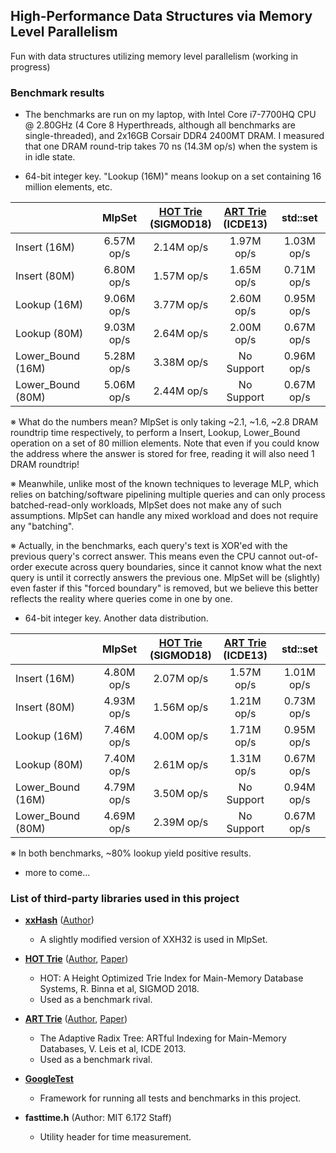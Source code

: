 ## High-Performance Data Structures via Memory Level Parallelism
Fun with data structures utilizing memory level parallelism (working in progress)

### Benchmark results

* The benchmarks are run on my laptop, with Intel Core i7-7700HQ CPU @ 2.80GHz (4 Core 8 Hyperthreads, although all benchmarks are single-threaded), and 2x16GB Corsair DDR4 2400MT DRAM. I measured that one DRAM round-trip takes 70 ns (14.3M op/s) when the system is in idle state.

* 64-bit integer key. "Lookup (16M)" means lookup on a set containing 16 million elements, etc.

|                    |   MlpSet   | [HOT Trie](https://dbis-informatik.uibk.ac.at/sites/default/files/2018-06/hot-height-optimized.pdf)<br> (SIGMOD18) | [ART Trie](https://db.in.tum.de/~leis/papers/ART.pdf)<br> (ICDE13) |  std::set  |
|--------------------|:----------:|:-------------------:|:-----------------:|:----------:|
|    Insert (16M)    | 6.57M op/s |      2.14M op/s     |     1.97M op/s    | 1.03M op/s |
|    Insert (80M)    | 6.80M op/s |      1.57M op/s     |     1.65M op/s    | 0.71M op/s |
|    Lookup (16M)    | 9.06M op/s |      3.77M op/s     |     2.60M op/s    | 0.95M op/s |
|    Lookup (80M)    | 9.03M op/s |      2.64M op/s     |     2.00M op/s    | 0.67M op/s |
|  Lower_Bound (16M) | 5.28M op/s |      3.38M op/s     |     No Support    | 0.96M op/s |
|  Lower_Bound (80M) | 5.06M op/s |      2.44M op/s     |     No Support    | 0.67M op/s |

※ What do the numbers mean? MlpSet is only taking ~2.1, ~1.6, ~2.8 DRAM roundtrip time respectively, to perform a Insert, Lookup, Lower_Bound operation on a set of 80 million elements. Note that even if you could know the address where the answer is stored for free, reading it will also need 1 DRAM roundtrip!

※ Meanwhile, unlike most of the known techniques to leverage MLP, which relies on batching/software pipelining multiple queries and can only process batched-read-only workloads, MlpSet does not make any of such assumptions. MlpSet can handle any mixed workload and does not require any "batching".

※ Actually, in the benchmarks, each query's text is XOR'ed with the previous query's correct answer. This means even the CPU cannot out-of-order execute across query boundaries, since it cannot know what the next query is until it correctly answers the previous one. MlpSet will be (slightly) even faster if this "forced boundary" is removed, but we believe this better reflects the reality where queries come in one by one.

* 64-bit integer key. Another data distribution.

|                    |   MlpSet   | [HOT Trie](https://dbis-informatik.uibk.ac.at/sites/default/files/2018-06/hot-height-optimized.pdf)<br> (SIGMOD18) | [ART Trie](https://db.in.tum.de/~leis/papers/ART.pdf)<br> (ICDE13) |  std::set  |
|--------------------|:----------:|:-------------------:|:-----------------:|:----------:|
|    Insert (16M)    | 4.80M op/s |      2.07M op/s     |     1.57M op/s    | 1.01M op/s |
|    Insert (80M)    | 4.93M op/s |      1.56M op/s     |     1.21M op/s    | 0.73M op/s |
|    Lookup (16M)    | 7.46M op/s |      4.00M op/s     |     1.71M op/s    | 0.95M op/s |
|    Lookup (80M)    | 7.40M op/s |      2.61M op/s     |     1.31M op/s    | 0.67M op/s |
|  Lower_Bound (16M) | 4.79M op/s |      3.50M op/s     |     No Support    | 0.94M op/s |
|  Lower_Bound (80M) | 4.69M op/s |      2.39M op/s     |     No Support    | 0.67M op/s |

※ In both benchmarks, ~80% lookup yield positive results.

* more to come...

### List of third-party libraries used in this project

* [**xxHash**](https://github.com/Cyan4973/xxHash) ([Author](https://github.com/Cyan4973))
  * A slightly modified version of XXH32 is used in MlpSet.

* [**HOT Trie**](https://github.com/speedskater/hot) ([Author](https://github.com/speedskater), [Paper](https://dbis-informatik.uibk.ac.at/sites/default/files/2018-06/hot-height-optimized.pdf))
  * HOT: A Height Optimized Trie Index for Main-Memory Database Systems, R. Binna et al, SIGMOD 2018. 
  * Used as a benchmark rival.
  
* [**ART Trie**](https://github.com/armon/libart) ([Author](https://github.com/armon), [Paper](https://db.in.tum.de/~leis/papers/ART.pdf))
  * The Adaptive Radix Tree: ARTful Indexing for Main-Memory Databases, V. Leis et al, ICDE 2013.
  * Used as a benchmark rival.

* [**GoogleTest**](https://github.com/abseil/googletest)
  * Framework for running all tests and benchmarks in this project.
  
* **fasttime.h** (Author: MIT 6.172 Staff)
  * Utility header for time measurement.

